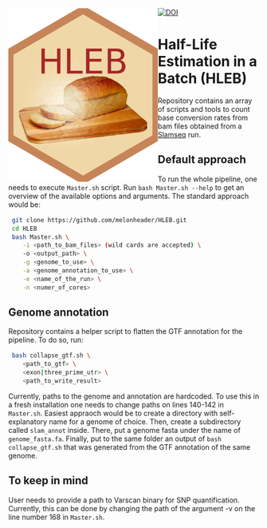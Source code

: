 [![DOI](https://zenodo.org/badge/DOI/10.5281/zenodo.8042333.svg)](https://doi.org/10.5281/zenodo.8042333)
<img src="hex-HLEB.png" align="left" alt="logo" width="300" style = "border: none; float: center ;">

# Half-Life Estimation in a Batch (HLEB)
Repository contains an array of scripts and tools to count base conversion rates from bam files obtained from a [Slamseq](https://www.nature.com/articles/nmeth.4435) run.

## Default approach
To run the whole pipeline, one needs to execute ```Master.sh``` script. Run ```bash Master.sh --help``` to get an overview of the available options and arguments.
The standard approach would be:
```bash
 git clone https://github.com/melonheader/HLEB.git
 cd HLEB
 bash Master.sh \
    -i <path_to_bam_files> (wild cards are accepted) \
    -o <output_path> \
    -g <genome_to_use> \
    -a <genome_annotation_to_use> \
    -e <name_of_the_run> \
    -n <numer_of_cores>
```

## Genome annotation
Repository contains a helper script to flatten the GTF annotation for the pipeline. To do so, run:
```bash
 bash collapse_gtf.sh \
    <path_to_gtf> \
    <exon|three_prime_utr> \
    <path_to_write_result>
```
Currently, paths to the genome and annotation are hardcoded. To use this in a fresh installation one needs to change paths on lines 140-142 in ```Master.sh```.
Easiest appraoch would be to create a directory with self-explanatory name for a genome of choice. Then, create a subdirectory called ```slam_annot``` inside. There, put a genome fasta under the name of ```genome_fasta.fa```. Finally, put to the same folder an output of ```bash collapse_gtf.sh``` that was generated from the GTF annotation of the same genome.

## To keep in mind
User needs to provide a path to Varscan binary for SNP quantification. Currently, this can be done by changing the path of the argument -v on the line number 168 in ```Master.sh```. 

